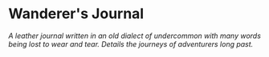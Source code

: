 # Wanderer's Journal

*A leather journal written in an old dialect of undercommon with many words being lost to wear and tear. Details the journeys of adventurers long past.*
